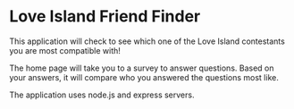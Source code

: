 # Love Island Friend Finder

This application will check to see which one of the Love Island contestants you are most compatible with! 

The home page will take you to a survey to answer questions. Based on your answers, it will compare who you answered the questions most like. 

The application uses node.js and express servers.
